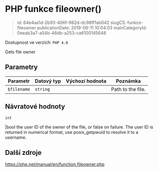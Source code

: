 PHP funkce fileowner()
================================

> id: 64e4aa1d-2b93-406f-982d-dc98ff1ab042
> slugCS: funkce-fileowner
> publicationDate: 2019-09-11 10:04:03
> mainCategoryId: 0eeab3a7-a54b-46db-a253-ca6100145648

Dostupnost ve verzích: `PHP 4.0`

Gets file owner


Parametry
--------------

| Parametr | Datový typ | Výchozí hodnota | Poznámka |
|-----|-----|-----|-----|
| `$filename` | `string` |  | Path to the file. |


Návratové hodnoty
----------------

`int`

|bool the user ID of the owner of the file, or false on failure.
The user ID is returned in numerical format, use
posix_getpwuid to resolve it to a username.

Další zdroje
------------

https://php.net/manual/en/function.fileowner.php
